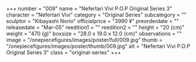 +++
number = "009"
name = "Nefertari Vivi P.O.P Original Series 3"
character = "Nefertari Vivi"
category = "Original Series"
subcategory = ""
sculptor = "Kibayashi Norio"
officialprice = "3990 ¥"
preorderdate = ""
releasedate = "Mar-05"
reedition1 = ""
reedition2 = ""
height = "20 (cm)"
weight = "470 (g)"
boxsize = "28.0 x 19.0 x 12.0 (cm)"
observations = ""
image = "/onepiecefigures/images/poster/full/009.jpg"
thumb = "/onepiecefigures/images/poster/thumb/009.jpg"
alt = "Nefertari Vivi P.O.P Original Series 3"
class = "original-series"
+++

